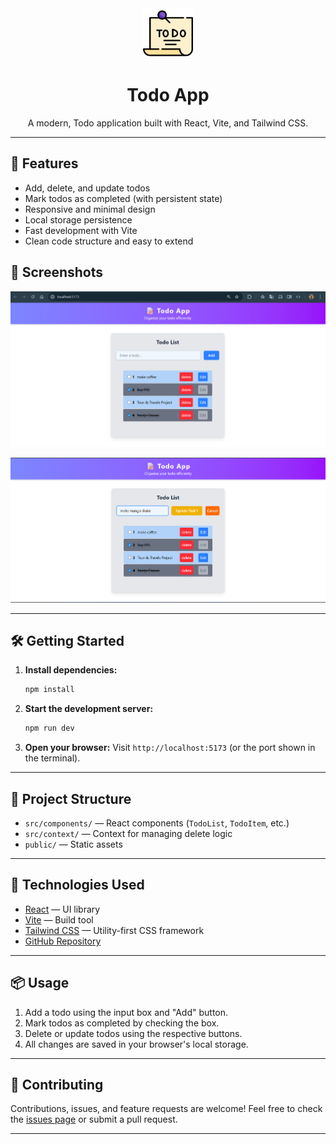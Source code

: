 <div align="center">
  <img src="public/to-do-list.png" alt="Logo" width="80" />
  <h1>Todo App</h1>
  <p>A modern, Todo application built with React, Vite, and Tailwind CSS.</p>
</div>

---

## 🚀 Features

- Add, delete, and update todos
- Mark todos as completed (with persistent state)
- Responsive and minimal design
- Local storage persistence
- Fast development with Vite
- Clean code structure and easy to extend

## 📸 Screenshots

![Todo App Screenshot](public/image.png)

![Todo App Screenshot](public/image2.png)

---

## 🛠️ Getting Started

1. **Install dependencies:**
   ```bash
   npm install
   ```
2. **Start the development server:**
   ```bash
   npm run dev
   ```
3. **Open your browser:**
   Visit `http://localhost:5173` (or the port shown in the terminal).

---

## 📁 Project Structure

- `src/components/` — React components (`TodoList`, `TodoItem`, etc.)
- `src/context/` — Context for managing delete logic
- `public/` — Static assets

---

## 🧰 Technologies Used

- [React](https://react.dev/) — UI library
- [Vite](https://vitejs.dev/) — Build tool
- [Tailwind CSS](https://tailwindcss.com/) — Utility-first CSS framework
- [GitHub Repository](https://github.com/NavBst/todo-app)

---

## 📦 Usage

1. Add a todo using the input box and "Add" button.
2. Mark todos as completed by checking the box.
3. Delete or update todos using the respective buttons.
4. All changes are saved in your browser's local storage.

---

## 🤝 Contributing

Contributions, issues, and feature requests are welcome! Feel free to check the [issues page](https://github.com/NavBst/todo-app/issues) or submit a pull request.

---



